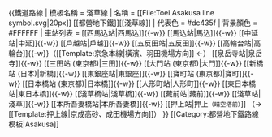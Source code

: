 {{鐵道路線
| 模板名稱 = 淺草線
| 名稱 = [[File:Toei Asakusa line symbol.svg|20px]] [[都營地下鐵]][[淺草線]] 
| 代表色 = #dc435f
| 背景顏色 = #FFFFFF
| 車站列表 = [[西馬込站|西馬込]]{{-w}} [[馬込站|馬込]]{{-w}} [[中延站|中延]]{{-w}} [[戶越站|戶越]]{{-w}} [[五反田站|五反田]]{{-w}} [[高輪台站|高輪台]]{{-w}}（[[Template:京急本線|橫濱、羽田機場方向]] ←） [[泉岳寺站|泉岳寺]]{{-w}} [[三田站 (東京都)|三田]]{{-w}} [[大門站 (東京都)|大門]]{{-w}} [[新橋站 (日本)|新橋]]{{-w}} [[東銀座站|東銀座]]{{-w}} [[寶町站 (東京都)|寶町]]{{-w}} [[日本橋站 (東京都)|日本橋]]{{-w}} [[人形町站|人形町]]{{-w}} [[東日本橋站|東日本橋]]{{-w}} [[淺草橋站|淺草橋]]{{-w}} [[藏前站|藏前]]{{-w}} [[淺草站|淺草]]{{-w}} [[本所吾妻橋站|本所吾妻橋]]{{-w}} [[押上站|押上<span style="font-size:smaller;">（晴空塔前）</span>]] （→ [[Template:押上線|京成高砂、成田機場方向]]）
}}<noinclude>
[[Category:都營地下鐵路線模板|Asakusa]]
</noinclude>